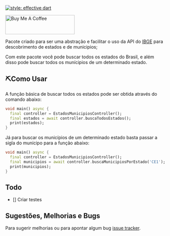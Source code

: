 [![style: effective dart](https://img.shields.io/badge/style-effective_dart-40c4ff.svg)](https://github.com/tenhobi/effective_dart)

<a href="https://www.buymeacoffee.com/rodrigobastosv" target="_blank"><img src="https://cdn.buymeacoffee.com/buttons/v2/default-yellow.png" alt="Buy Me A Coffee" style="height: 60px !important;width: 217px !important;" ></a>

Pacote criado para ser uma abstração e facilitar o uso da API do [IBGE][ibge] para descobrimento de estados e de municipios;

Com este pacote você pode buscar todos os estados do Brasil, e além disso pode
buscar todos os munícipios de um determinado estado.

## ⛏️Como Usar

A função básica de buscar todos os estados pode ser obtida através do comando abaixo:

```dart
void main() async {
  final controller = EstadosMunicipiosController();
  final estados = await controller.buscaTodosEstados();
  print(estados);
}
```

Já para buscar os municípios de um determinado estado basta passar a sigla do munícipo para a função abaixo:

```dart
void main() async {
  final controller = EstadosMunicipiosController();
  final municipios = await controller.buscaMunicipiosPorEstado('CE1');
  print(municipios);
}
```

## Todo
 - [] Criar testes

## Sugestões, Melhorias e Bugs

Para sugerir melhorias ou para apontar algum bug [issue tracker][tracker].

[tracker]: https://github.com/rodrigobastosv/estados_municipios/issues
[ibge]: https://servicodados.ibge.gov.br/api/docs
